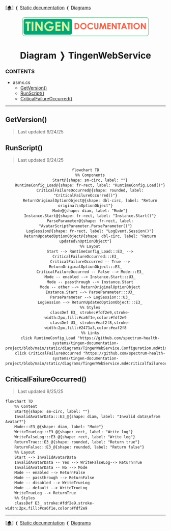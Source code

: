 <!-- u250924 -->

[[🏠︎](../../README.md)] ❬ [Static documentation](../README.md) ❬ [Diagrams](README.md)

<div align="center">

  <picture>
    <source media="(prefers-color-scheme: dark)" srcset="https://github.com/spectrum-health-systems/tingen-projects/blob/main/logos/tngndocs-dark-400x63.png">
    <source media="(prefers-color-scheme: light)" srcset="https://github.com/spectrum-health-systems/tingen-projects/blob/main/logos/tngndocs-light-400x63.png">
    <img alt="Fallback image description" src="https://github.com/spectrum-health-systems/tingen-projects/blob/main/logos/tngndocs-light-400x63.png">
  </picture>
  <h1>
    Diagram ❭ TingenWebService
  </h1>

</div>

### CONTENTS

* asmx.cs
    * [GetVersion()](#getversion)
    * [RunScript()](#runscript)
    * [CriticalFailureOccurred()](#criticalfailureoccurred)

***

## GetVersion()

> Last updated 9/24/25

## RunScript()

> Last updated 9/24/25

<div align="center">

```mermaid
flowchart TD
    %% Components
    Start@{shape: sm-circ, label: ""}
    RuntimeConfig_Load@{shape: fr-rect, label: "RuntimeConfig.Load()"}
    CriticalFailureOccurred@{shape: rounded, label: "CriticalFailureOccurred()"}
    ReturnOriginalOptionObject@{shape: dbl-circ, label: "Return original\nOptionObject"}
    Mode@{shape: diam, label: "Mode"}
    Instance.Start@{shape: fr-rect, label: "Instance.Start()"}
    ParseParameter@{shape: fr-rect, label: "AvatarScriptParameter.ParseParameter()"}
    LogSession@{shape: fr-rect, label: "LogEvent.Session()"}
    ReturnUpdatedOptionObject@{shape: dbl-circ, label: "Return updated\nOptionObject"}
    %% Layout
    Start --> RuntimeConfig_Load:::E3_ --> CriticalFailureOccurred:::E3_
    CriticalFailureOccurred -- True --> ReturnOriginalOptionObject:::E3_
    CriticalFailureOccurred -- False --> Mode:::E3_
    Mode -- enabled --> Instance.Start:::U3_
    Mode -- passthrough --> Instance.Start
    Mode -- other --> ReturnOriginalOptionObject
    Instance.Start --> ParseParameter:::U3_
    ParseParameter --> LogSession:::U3_
    LogSession --> ReturnUpdatedOptionObject:::E3_
    %% Styles
    classDef E3_ stroke:#fdf2e9,stroke-width:2px,fill:#ca6f1e,color:#fdf2e9
    classDef U3_ stroke:#eaf2f8,stroke-width:2px,fill:#2471a3,color:#eaf2f8
    %% Links
    click RuntimeConfig_Load "https://github.com/spectrum-health-systems/tingen-documentation-project/blob/main/static/diagrams/TingenWebService.Configuration.md#tingenwebserviceconfigurationruntimeconfigcs"
    click CriticalFailureOccurred "https://github.com/spectrum-health-systems/tingen-documentation-project/blob/main/static/diagrams/TingenWebService.md#criticalfailureoccurred"
```

</div>

## CriticalFailureOccurred()

> Last updated 9/25/25

```mermaid
flowchart TD
    %% Content
    Start@{shape: sm-circ, label: ""}
    InvalidAvatarData:::E3_@{shape: diam, label: "Invalid data\nfrom Avatar?"}
    Mode:::E3_@{shape: diam, label: "Mode"}
    WriteTrueLog:::E3_@{shape: rect, label: "Write log"}
    WriteFalseLog:::E3_@{shape: rect, label: "Write log"}
    ReturnTrue:::E3_@{shape: rounded, label: "Return true"}
    ReturnFalse:::E3_@{shape: rounded, label: "Return false"}
    %% Layout
    Start --> InvalidAvatarData
    InvalidAvatarData -- Yes --> WriteFalseLog--> ReturnTrue
    InvalidAvatarData -- No --> Mode
    Mode -- enabled --> ReturnFalse
    Mode -- passthrough --> ReturnFalse
    Mode -- disabled --> WriteTrueLog
    Mode -- default --> WriteTrueLog
    WriteTrueLog --> ReturnTrue
    %% Styles
    classDef E3_ stroke:#fdf2e9,stroke-width:2px,fill:#ca6f1e,color:#fdf2e9
```

***

[[🏠︎](../../README.md)] ❬ [Static documentation](../README.md) ❬ [Diagrams](README.md)